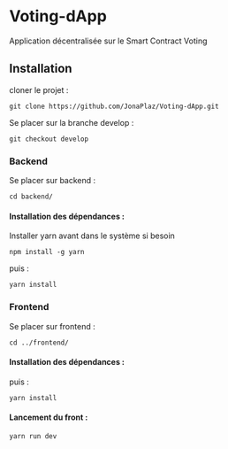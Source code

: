 # Voting-dApp
Application décentralisée sur le Smart Contract Voting

## Installation

cloner le projet : 
```
git clone https://github.com/JonaPlaz/Voting-dApp.git
```

Se placer sur la branche develop : 
```
git checkout develop
```

### Backend

Se placer sur backend : 
```
cd backend/
```

#### Installation des dépendances : 

Installer yarn avant dans le système si besoin
```
npm install -g yarn
```
puis : 
```
yarn install
```

### Frontend

Se placer sur frontend : 
```
cd ../frontend/
```

#### Installation des dépendances : 

puis : 
```
yarn install
```
#### Lancement du front : 

```
yarn run dev
```